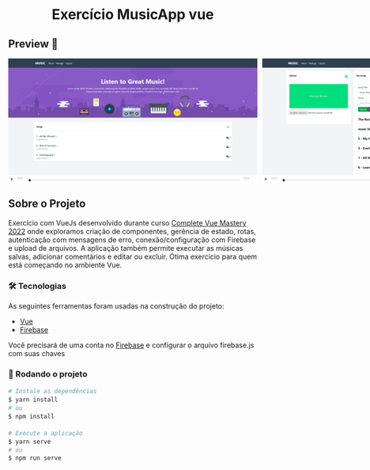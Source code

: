 <!-- # projeto-3-musicapp -->
<h1 style="text-align: center; font-weight: bold;">Exercício MusicApp vue</h1>

## Preview 📸
<div align="center" style="display:flex; justify-content: space-between; margin:0 auto;" >
  <img src="src/assets/pg-01.png" style="margin-right: 10px;" alt="Alura-Tracker-tarefas" >
  <img src="src/assets/pg-02.png" alt="Alura-Tracker-projetos" >
</div>

## Sobre o Projeto
Exercício com VueJs desenvolvido durante curso [Complete Vue Mastery 2022](https://www.udemy.com/course/complete-vue-js-developer-zero-to-mastery-vuex/) onde exploramos criação de componentes, gerência de estado, rotas, autenticação com mensagens de erro, conexão/configuração com Firebase e upload de arquivos.
A aplicação também permite executar as músicas salvas, adicionar comentários e editar ou excluir. Ótima exercício para quem está começando no ambiente Vue.

### 🛠 Tecnologias
As seguintes ferramentas foram usadas na construção do projeto:

- [Vue](https://vuejs.org/)
- [Firebase](https://firebase.google.com/)

Você precisará de uma conta no [Firebase](https://firebase.google.com/) e configurar o arquivo firebase.js com suas chaves

### 🎲 Rodando o projeto

```bash
# Instale as dependências
$ yarn install
# ou
$ npm install

# Execute a aplicação
$ yarn serve
# ou
$ npm run serve
```